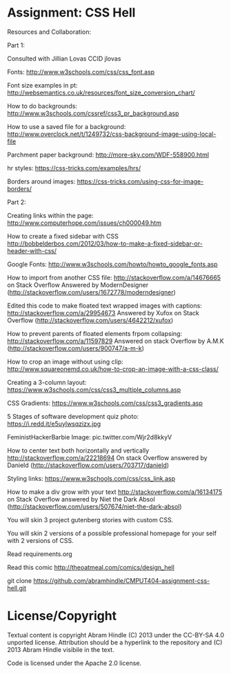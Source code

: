 Assignment: CSS Hell
====================

Resources and Collaboration:

Part 1:

Consulted with Jillian Lovas CCID jlovas 

Fonts:
http://www.w3schools.com/css/css_font.asp

Font size examples in pt:
http://websemantics.co.uk/resources/font_size_conversion_chart/

How to do backgrounds:
http://www.w3schools.com/cssref/css3_pr_background.asp

How to use a saved file for a background:
http://www.overclock.net/t/1249732/css-background-image-using-local-file

Parchment paper background:
http://more-sky.com/WDF-558900.html

hr styles:
https://css-tricks.com/examples/hrs/

Borders around images:
https://css-tricks.com/using-css-for-image-borders/

Part 2:

Creating links within the page:
http://www.computerhope.com/issues/ch000049.htm

How to create a fixed sidebar with CSS
http://bobbelderbos.com/2012/03/how-to-make-a-fixed-sidebar-or-header-with-css/

Google Fonts:
http://www.w3schools.com/howto/howto_google_fonts.asp

How to import from another CSS file:
http://stackoverflow.com/a/14676665
on Stack Overflow Answered by ModernDesigner (http://stackoverflow.com/users/1672778/moderndesigner)

Edited this code to make floated text wrapped images with captions:
http://stackoverflow.com/a/29954673
Answered by Xufox on Stack Overflow (http://stackoverflow.com/users/4642212/xufox)

How to prevent parents of floated elements frpom collapsing:
http://stackoverflow.com/a/11597829
Answered on stack Overflow by A.M.K (http://stackoverflow.com/users/900747/a-m-k)

How to crop an image without using clip:
http://www.squareonemd.co.uk/how-to-crop-an-image-with-a-css-class/

Creating a 3-column layout:
https://www.w3schools.com/css/css3_multiple_columns.asp

CSS Gradients:
https://www.w3schools.com/css/css3_gradients.asp

5 Stages of software development quiz photo:
https://i.redd.it/e5uylwsqzizx.jpg

FeministHackerBarbie Image:
pic.twitter.com/Wjr2d8kkyV

How to center text both horizontally and vertically
http://stackoverflow.com/a/22218694
On stack Overflow answered by Danield (http://stackoverflow.com/users/703717/danield)

Styling links:
https://www.w3schools.com/css/css_link.asp

How to make a div grow with your text
http://stackoverflow.com/a/16134175
on Stack Overflow answered by Niet the Dark Absol (http://stackoverflow.com/users/507674/niet-the-dark-absol)


You will skin 3 project gutenberg stories with custom CSS.

You will skin 2 versions of a possible professional homepage for your
self with 2 versions of CSS.

Read requirements.org

Read this comic http://theoatmeal.com/comics/design_hell

git clone https://github.com/abramhindle/CMPUT404-assignment-css-hell.git


License/Copyright
=================

Textual content is copyright Abram Hindle (C) 2013 under the CC-BY-SA
4.0 unported license. Attribution should be a hyperlink to the
repository and (C) 2013 Abram Hindle visibile in the text.

Code is licensed under the Apache 2.0 license.


